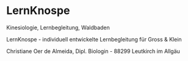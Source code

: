 # LernKnospe

Kinesiologie, Lernbegleitung, Waldbaden

LernKnospe - individuell entwickelte Lernbegleitung für Gross & Klein 


Christiane Oer de Almeida, Dipl. Biologin - 
88299 Leutkirch im Allgäu
